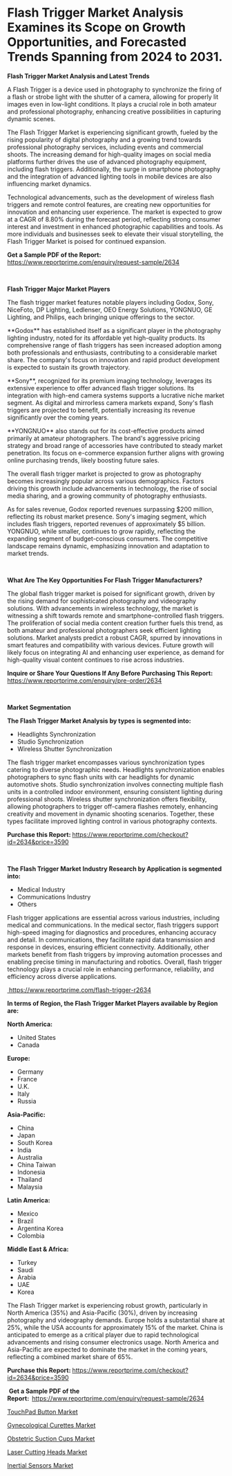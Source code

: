 <p><h1>Flash Trigger Market Analysis Examines its Scope on Growth Opportunities, and Forecasted Trends Spanning from 2024 to 2031.</h1></p><p><strong>Flash Trigger Market Analysis and Latest Trends</strong></p>
<p><p>A Flash Trigger is a device used in photography to synchronize the firing of a flash or strobe light with the shutter of a camera, allowing for properly lit images even in low-light conditions. It plays a crucial role in both amateur and professional photography, enhancing creative possibilities in capturing dynamic scenes.</p><p>The Flash Trigger Market is experiencing significant growth, fueled by the rising popularity of digital photography and a growing trend towards professional photography services, including events and commercial shoots. The increasing demand for high-quality images on social media platforms further drives the use of advanced photography equipment, including flash triggers. Additionally, the surge in smartphone photography and the integration of advanced lighting tools in mobile devices are also influencing market dynamics.</p><p>Technological advancements, such as the development of wireless flash triggers and remote control features, are creating new opportunities for innovation and enhancing user experience. The market is expected to grow at a CAGR of 8.80% during the forecast period, reflecting strong consumer interest and investment in enhanced photographic capabilities and tools. As more individuals and businesses seek to elevate their visual storytelling, the Flash Trigger Market is poised for continued expansion.</p></p>
<p><strong>Get a Sample PDF of the Report:&nbsp;</strong> <a href="https://www.reportprime.com/enquiry/request-sample/2634">https://www.reportprime.com/enquiry/request-sample/2634</a></p>
<p>&nbsp;</p>
<p><strong>Flash Trigger Major Market Players</strong></p>
<p><p>The flash trigger market features notable players including Godox, Sony, NiceFoto, DP Lighting, Ledlenser, OEO Energy Solutions, YONGNUO, GE Lighting, and Philips, each bringing unique offerings to the sector. </p><p>**Godox** has established itself as a significant player in the photography lighting industry, noted for its affordable yet high-quality products. Its comprehensive range of flash triggers has seen increased adoption among both professionals and enthusiasts, contributing to a considerable market share. The company's focus on innovation and rapid product development is expected to sustain its growth trajectory.</p><p>**Sony**, recognized for its premium imaging technology, leverages its extensive experience to offer advanced flash trigger solutions. Its integration with high-end camera systems supports a lucrative niche market segment. As digital and mirrorless camera markets expand, Sony's flash triggers are projected to benefit, potentially increasing its revenue significantly over the coming years.</p><p>**YONGNUO** also stands out for its cost-effective products aimed primarily at amateur photographers. The brand's aggressive pricing strategy and broad range of accessories have contributed to steady market penetration. Its focus on e-commerce expansion further aligns with growing online purchasing trends, likely boosting future sales.</p><p>The overall flash trigger market is projected to grow as photography becomes increasingly popular across various demographics. Factors driving this growth include advancements in technology, the rise of social media sharing, and a growing community of photography enthusiasts. </p><p>As for sales revenue, Godox reported revenues surpassing $200 million, reflecting its robust market presence. Sony's imaging segment, which includes flash triggers, reported revenues of approximately $5 billion. YONGNUO, while smaller, continues to grow rapidly, reflecting the expanding segment of budget-conscious consumers. The competitive landscape remains dynamic, emphasizing innovation and adaptation to market trends.</p></p>
<p>&nbsp;</p>
<p><strong>What Are The Key Opportunities For Flash Trigger Manufacturers?</strong></p>
<p><p>The global flash trigger market is poised for significant growth, driven by the rising demand for sophisticated photography and videography solutions. With advancements in wireless technology, the market is witnessing a shift towards remote and smartphone-controlled flash triggers. The proliferation of social media content creation further fuels this trend, as both amateur and professional photographers seek efficient lighting solutions. Market analysts predict a robust CAGR, spurred by innovations in smart features and compatibility with various devices. Future growth will likely focus on integrating AI and enhancing user experience, as demand for high-quality visual content continues to rise across industries.</p></p>
<p><strong>Inquire or Share Your Questions If Any Before Purchasing This Report:</strong> <a href="https://www.reportprime.com/enquiry/pre-order/2634">https://www.reportprime.com/enquiry/pre-order/2634</a></p>
<p>&nbsp;</p>
<p><strong>Market Segmentation</strong></p>
<p><strong>The Flash Trigger Market Analysis by types is segmented into:</strong></p>
<p><ul><li>Headlights Synchronization</li><li>Studio Synchronization</li><li>Wireless Shutter Synchronization</li></ul></p>
<p><p>The flash trigger market encompasses various synchronization types catering to diverse photographic needs. Headlights synchronization enables photographers to sync flash units with car headlights for dynamic automotive shots. Studio synchronization involves connecting multiple flash units in a controlled indoor environment, ensuring consistent lighting during professional shoots. Wireless shutter synchronization offers flexibility, allowing photographers to trigger off-camera flashes remotely, enhancing creativity and movement in dynamic shooting scenarios. Together, these types facilitate improved lighting control in various photography contexts.</p></p>
<p><strong>Purchase this Report:&nbsp;</strong><a href="https://www.reportprime.com/checkout?id=2634&price=3590">https://www.reportprime.com/checkout?id=2634&price=3590</a></p>
<p>&nbsp;</p>
<p><strong>The Flash Trigger Market Industry Research by Application is segmented into:</strong></p>
<p><ul><li>Medical Industry</li><li>Communications Industry</li><li>Others</li></ul></p>
<p><p>Flash trigger applications are essential across various industries, including medical and communications. In the medical sector, flash triggers support high-speed imaging for diagnostics and procedures, enhancing accuracy and detail. In communications, they facilitate rapid data transmission and response in devices, ensuring efficient connectivity. Additionally, other markets benefit from flash triggers by improving automation processes and enabling precise timing in manufacturing and robotics. Overall, flash trigger technology plays a crucial role in enhancing performance, reliability, and efficiency across diverse applications.</p></p>
<p><a href="https://www.reportprime.com/flash-trigger-r2634">&nbsp;https://www.reportprime.com/flash-trigger-r2634</a></p>
<p><strong>In terms of Region, the Flash Trigger Market Players available by Region are:</strong></p>
<p>
    <p> <strong> North America: </strong>
        <ul>
            <li>United States</li>
            <li>Canada</li>
        </ul>
        </p> 
    <p> <strong> Europe: </strong>
        <ul>
            <li>Germany</li>
            <li>France</li>
            <li>U.K.</li>
            <li>Italy</li>
            <li>Russia</li>
        </ul>
        </p> 
    <p> <strong> Asia-Pacific: </strong>
        <ul>
            <li>China</li>
            <li>Japan</li>
            <li>South Korea</li>
            <li>India</li>
            <li>Australia</li>
            <li>China Taiwan</li>
            <li>Indonesia</li>
            <li>Thailand</li>
            <li>Malaysia</li>
        </ul>
        </p> 
    <p> <strong> Latin America: </strong>
        <ul>
            <li>Mexico</li>
            <li>Brazil</li>
            <li>Argentina Korea</li>
            <li>Colombia</li>
        </ul>
        </p> 
    <p> <strong> Middle East & Africa: </strong>
        <ul>
            <li>Turkey</li>
            <li>Saudi</li>
            <li>Arabia</li>
            <li>UAE</li>
            <li>Korea</li>
        </ul>
    </p>
    </p>
<p><p>The Flash Trigger market is experiencing robust growth, particularly in North America (35%) and Asia-Pacific (30%), driven by increasing photography and videography demands. Europe holds a substantial share at 25%, while the USA accounts for approximately 15% of the market. China is anticipated to emerge as a critical player due to rapid technological advancements and rising consumer electronics usage. North America and Asia-Pacific are expected to dominate the market in the coming years, reflecting a combined market share of 65%.</p></p>
<p><strong>Purchase this Report: </strong><a href="https://www.reportprime.com/checkout?id=2634&price=3590">https://www.reportprime.com/checkout?id=2634&price=3590</a></p>
<p>&nbsp;<strong>Get a Sample PDF of the Report:&nbsp;&nbsp;</strong><a href="https://www.reportprime.com/enquiry/request-sample/2634">https://www.reportprime.com/enquiry/request-sample/2634</a></p>
<p><strong></strong></p>
<p><p><a href="https://github.com/SamiaChowdhury801/Market-Research-Report-List-1/blob/main/touchpad-button-market.md">TouchPad Button Market</a></p><p><a href="https://issuu.com/reportprime-2/docs/gynecological-curettes-market-size-_ea5eb6ce686ff6">Gynecological Curettes Market</a></p><p><a href="https://issuu.com/reportprime-2/docs/obstetric-suction-cups-market-size-_c2aa4b190c0b45">Obstetric Suction Cups Market</a></p><p><a href="https://www.linkedin.com/pulse/global-perspectives-laser-cutting-heads-market-trends-forecast-miimf?trackingId=uQy639bwSjSANzV9L3iaeg%3D%3D">Laser Cutting Heads Market</a></p><p><a href="https://github.com/LilianFaulkner65/Market-Research-Report-List-1/blob/main/inertial-sensors-market.md">Inertial Sensors Market</a></p></p>